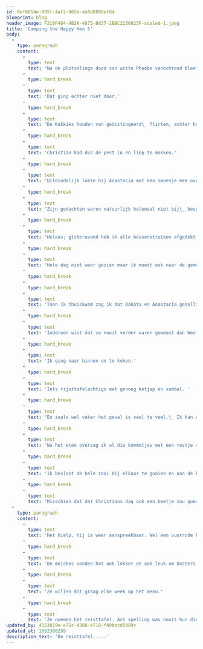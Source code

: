 ```yaml
---
id: 0ef6654e-895f-4af2-865e-da9d8886efd4
blueprint: blog
header_image: F318F484-AB2A-4875-B837-2BBC2230823F-scaled-1.jpeg
title: 'Camping the Happy Hen 5'
body:
  -
    type: paragraph
    content:
      -
        type: text
        text: "Na de plotselinge dood van witte Phoebe vanochtend bleef Christian achter met nog slechts two shades of grey;\_ zwarte Anastacia en duifgrijze Dakota. Hij heeft geen moment getreurd maar probeerde wel even Tok (of Tak) te 'treden'. Tenslotte kwam hij vandaag niet aan zijn moyenne qua kiere......."
      -
        type: hard_break
      -
        type: text
        text: 'Dat ging echter niet door.'
      -
        type: hard_break
      -
        type: text
        text: "De Kakkies houden van gedistingeerd\_ flirten, achter hun waaiertje giechelen en kushandjes blazen maar het zijn geen wipkippen zeg."
      -
        type: hard_break
      -
        type: text
        text: 'Christian had dus de pest in en liep te mokken.'
      -
        type: hard_break
      -
        type: text
        text: 'Uiteindelijk lokte hij Anastacia met een smoesje mee over het hek; ''ga je mee bessen plukken?'''
      -
        type: hard_break
      -
        type: text
        text: "Zijn gedachten waren natuurlijk helemaal niet bij\_ bessen maar hij dacht dat hij Annie wel even een tweede keer kon nemen achter de bessenstruik."
      -
        type: hard_break
      -
        type: text
        text: 'Helaas; gisteravond heb ik alle bessenstruiken afgedekt met netten en Annie had dat al gezien. Die ging dus niet met die kippenlokker mee en Christian verdween tierend onder de heg.'
      -
        type: hard_break
      -
        type: text
        text: 'Hele dag niet weer gezien maar ik moest ook naar de gemeentewerf om Phoebs af te storten.'
      -
        type: hard_break
      -
        type: hard_break
      -
        type: text
        text: "Toen ik thuiskwam zag ik dat Dakota en Anastacia gezellig zaten te tokken met de Kakkies bij de rand van het zwembad.\_ Advocaatje erbij. 't Ging over reizen hoorde ik en de Kakkies zaten op te scheppen over Maleisië, Californei, Azeï. Dakota beweerde glashard dat ze naar Eisland was geweest en Anastacia blufte dat ze Ei Salvador doorkruist had."
      -
        type: hard_break
      -
        type: text
        text: 'Iedereen wist dat ze nooit verder waren geweest dan Westbroek maar niemand zei dat hardop.'
      -
        type: hard_break
      -
        type: text
        text: 'Ik ging naar binnen om te koken.'
      -
        type: hard_break
      -
        type: text
        text: 'Iets rijsttafelachtigs met genoeg ketjap en sambal. '
      -
        type: hard_break
      -
        type: text
        text: "En zoals wel vaker het geval is veel te veel.\_ Ik kan er maar niet aan wennen dat ik geen grootgezinsmanager meer ben."
      -
        type: hard_break
      -
        type: text
        text: 'Na het eten overzag ik al die kommetjes met een restje dit of dat erin. Moest ik dat nou echt invriezen? Al die kleine beetjes? Sommige dingen kon ik niet eens opwarmen.'
      -
        type: hard_break
      -
        type: text
        text: 'Ik besloot de hele zooi bij elkaar te gooien en aan de kippen te geven.'
      -
        type: hard_break
      -
        type: text
        text: 'Misschien dat dat Christians dag ook een beetje zou goedmaken.'
  -
    type: paragraph
    content:
      -
        type: text
        text: 'Het hielp, hij is weer aanspreekbaar. Wel een vuurrode kam van de sambal maar hij vond het heerlijk.'
      -
        type: hard_break
      -
        type: text
        text: 'De meiskes vonden het ook lekker en ook leuk om Oosters te eten na hun geklets over verre landen.'
      -
        type: hard_break
      -
        type: text
        text: 'Ze willen dit graag elke week op het menu.'
      -
        type: hard_break
      -
        type: text
        text: 'Ze noemen het reisttafel. Ach spelling was nooit hun ding.'
updated_by: 4153019e-e71c-4388-a710-f49becd9389c
updated_at: 1662306299
description_text: 'De reisttafel.....'
---
```

